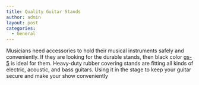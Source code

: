 ```yaml
---
title: Quality Guitar Stands
author: admin
layout: post
categories:
  - General
---
```

Musicians need accessories to hold their musical instruments safely and conveniently. If they are looking for the durable stands, then black color <a href="http://www.guitarcenter.com/Gear-One/GS5-Guitar-Stand-Black-1275425409057.gc">gs-5</a> is ideal for them. Heavy-duty rubber covering stands are fitting all kinds of electric, acoustic, and bass guitars. Using it in the stage to keep your guitar secure and make your show conveniently
